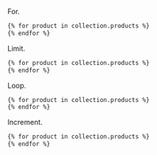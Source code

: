 For.
```html
{% for product in collection.products %}
{% endfor %}
```

Limit.
```html
{% for product in collection.products %}
{% endfor %}
```

Loop.
```html
{% for product in collection.products %}
{% endfor %}
```

Increment.
```html
{% for product in collection.products %}
{% endfor %}
```
